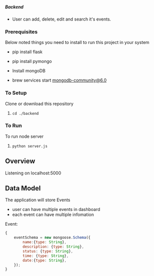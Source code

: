 ##### Backend
- User can add, delete, edit and search it's events.


### Prerequisites
Below noted things you need to install to run this project in your system

- pip install flask
- pip install pymongo

- Install mongoDB
- brew services start mongodb-community@6.0
  
### To Setup
Clone or download this repository

1. `cd ./backend`

### To Run
To run node server
1. `python server.js`


## Overview
Listening on localhost:5000

## Data Model

The application will store Events

* user can have multiple events in dashboard
* each event can have multiple infomation


Event:

```javascript
{
    eventSchema = new mongoose.Schema({
        name:{type: String},
        description: {type: String},
        status: {type: String},
        time: {type: String},
        date:{type: String},
    });
}
```

